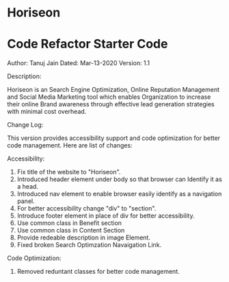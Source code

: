 # Horiseon
# Code Refactor Starter Code

Author: Tanuj Jain
Dated: Mar-13-2020
Version: 1.1

Description:

Horiseon is an Search Engine Optimization, Online Reputation Management and Social Media Marketing tool which enables Organization to increase their online Brand awareness through effective lead generation strategies with minimal cost overhead. 

Change Log: 

This version provides accessibility support and code optimization for better code management. Here are list of changes:  

Accessibility: 
1.  Fix title of the website to "Horiseon".
2.  Introduced header element under body so that browser can Identify it as a head.
3.  Introduced nav element to enable browser easily identify as a navigation panel.
4.  For better accessibility change "div" to "section".
5.  Introduce footer element in place of div for better accessibility.
6.  Use common class in Benefit section
7.  Use common class in Content Section
8.  Provide redeable description in image Element.
9.  Fixed broken Search Optimzation Navaigation Link. 

Code Optimization:
1. Removed reduntant classes for better code management. 

